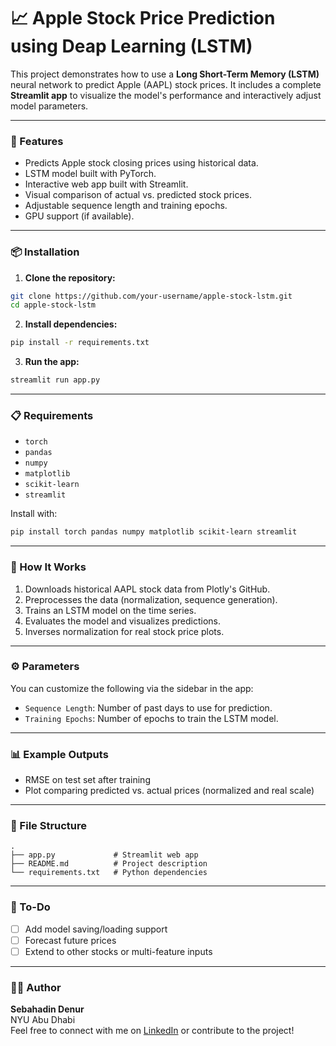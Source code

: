 # 📈 Apple Stock Price Prediction using Deap Learning (LSTM)

This project demonstrates how to use a **Long Short-Term Memory (LSTM)** neural network to predict Apple (AAPL) stock prices. It includes a complete **Streamlit app** to visualize the model's performance and interactively adjust model parameters.

---

### 🚀 Features
- Predicts Apple stock closing prices using historical data.
- LSTM model built with PyTorch.
- Interactive web app built with Streamlit.
- Visual comparison of actual vs. predicted stock prices.
- Adjustable sequence length and training epochs.
- GPU support (if available).

---

### 📦 Installation

1. **Clone the repository:**
```bash
git clone https://github.com/your-username/apple-stock-lstm.git
cd apple-stock-lstm
```

2. **Install dependencies:**
```bash
pip install -r requirements.txt
```

3. **Run the app:**
```bash
streamlit run app.py
```

---

### 📋 Requirements

- `torch`
- `pandas`
- `numpy`
- `matplotlib`
- `scikit-learn`
- `streamlit`

Install with:
```bash
pip install torch pandas numpy matplotlib scikit-learn streamlit
```

---

### 🧠 How It Works

1. Downloads historical AAPL stock data from Plotly's GitHub.
2. Preprocesses the data (normalization, sequence generation).
3. Trains an LSTM model on the time series.
4. Evaluates the model and visualizes predictions.
5. Inverses normalization for real stock price plots.

---

### ⚙️ Parameters

You can customize the following via the sidebar in the app:
- `Sequence Length`: Number of past days to use for prediction.
- `Training Epochs`: Number of epochs to train the LSTM model.

---

### 📊 Example Outputs

- RMSE on test set after training
- Plot comparing predicted vs. actual prices (normalized and real scale)

---

### 📁 File Structure
```
.
├── app.py             # Streamlit web app
├── README.md          # Project description
└── requirements.txt   # Python dependencies
```

---

### 📌 To-Do
- [ ] Add model saving/loading support
- [ ] Forecast future prices
- [ ] Extend to other stocks or multi-feature inputs

---

### 🧑‍💻 Author

**Sebahadin Denur**  
NYU Abu Dhabi  
Feel free to connect with me on [LinkedIn](https://www.linkedin.com/in/sebahadin-denur-435ba1283/) or contribute to the project!
